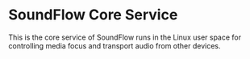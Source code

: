 # SoundFlow Core Service
This is the core service of SoundFlow runs in the Linux user space for controlling media focus and transport audio from other devices.

